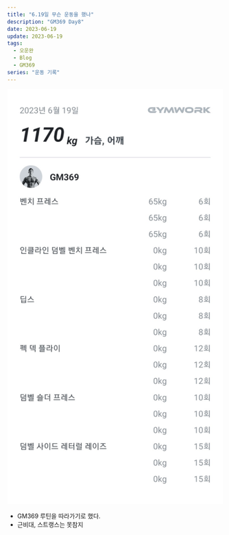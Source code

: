 ```yaml
---
title: "6.19일 무슨 운동을 했나"
description: "GM369 Day8"
date: 2023-06-19
update: 2023-06-19
tags:
  - 오운완
  - Blog
  - GM369
series: "운동 기록"
---
```


![6.19일 기록](workout.jpg)

- GM369 루틴을 따라가기로 했다.
- 근비대, 스트랭스는 못참지
